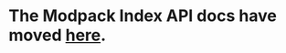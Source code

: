 The Modpack Index API docs have moved [here](https://www.modpackindex.com/api).
==========================

## 